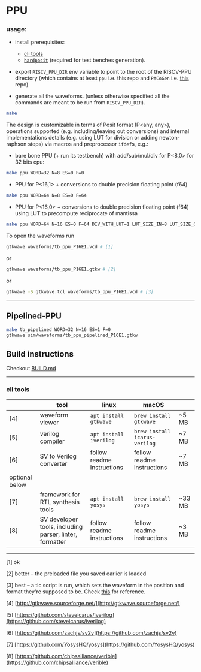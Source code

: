 # PPU


### usage:

- install prerequisites:
    
    - [cli tools](#cli_tools)
    - [`hardposit`](https://github.com/urbanij/hardposit) (required for test benches generation).
- export `RISCV_PPU_DIR` env variable to point to the root of the RISCV-PPU directory (which contains at least `ppu` i.e. this repo and `PACoGen` i.e. [this](https://bitbucket.org/riscv-ppu/pacogen/src/urbani/) repo)
- generate all the waveforms. (unless otherwise specified all the commands are meant to be run from `RISCV_PPU_DIR`).

```sh
make 
```

The design is customizable in terms of Posit format (P<any, any>), operations supported (e.g. including/leaving out conversions) and internal implementations details (e.g. using LUT for division or adding newton-raphson steps) via macros and preprocessor `ifdef`s, 
e.g.:

- bare bone PPU (+ run its testbench) with add/sub/mul/div for P<8,0> for 32 bits cpu:
```sh
make ppu WORD=32 N=8 ES=0 F=0
```
- PPU for P<16,1> + conversions to double precision floating point (f64)
```sh
make ppu WORD=64 N=8 ES=0 F=64
```

- PPU for P<16,0> + conversions to double precision floating point (f64) using LUT to precompute reciprocate of mantissa
```sh
make ppu WORD=64 N=16 ES=0 F=64 DIV_WITH_LUT=1 LUT_SIZE_IN=8 LUT_SIZE_OUT=9
```


To open the waveforms run
```sh
gtkwave waveforms/tb_ppu_P16E1.vcd # [1]
```
or 
```sh
gtkwave waveforms/tb_ppu_P16E1.gtkw # [2]
```
or 
```sh
gtkwave -S gtkwave.tcl waveforms/tb_ppu_P16E1.vcd # [3]
```

---
## Pipelined-PPU

```sh
make tb_pipelined WORD=32 N=16 ES=1 F=0
gtkwave sim/waveforms/tb_ppu_pipelined_P16E1.gtkw 
```


## Build instructions

Checkout [BUILD.md](./BUILD.md)


---

### cli tools

|   |tool | linux                 |macOS                        |                |
|---|-----|----------------------|-----------------------------|----------------|
|[4]|waveform viewer| `apt install gtkwave` |`brew install gtkwave`       |~5 MB           |
|[5]| verilog compiler| `apt install iverilog`|`brew install icarus-verilog`|~7 MB           |
|[6]| SV to Verilog converter |  follow readme instructions | follow readme instructions |~7 MB      |
|optional below
|[7]|framework for RTL synthesis tools| `apt install yosys`   |`brew install yosys`         | ~33 MB         |
|[8]| SV developer tools, including parser, linter, formatter |  follow readme instructions | follow readme instructions |~3 MB      |

---
[1] ok

[2] better – the preloaded file you saved earlier is loaded

[3] best – a tlc script is run, which sets the waveform in the position and format they're supposed to be. Check [this](https://github.com/carlosedp/chiselv/blob/72fbbd066357fe16e79612eb678bb06bc0ff21e0/GTKWave/gtkwave.tcl) for reference.

[4] [http://gtkwave.sourceforge.net/](http://gtkwave.sourceforge.net/)

[5] [https://github.com/steveicarus/iverilog](https://github.com/steveicarus/iverilog)

[6] [https://github.com/zachjs/sv2v](https://github.com/zachjs/sv2v)

[7] [https://github.com/YosysHQ/yosys](https://github.com/YosysHQ/yosys)

[8] [https://github.com/chipsalliance/verible](https://github.com/chipsalliance/verible)
